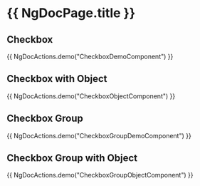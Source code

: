 # {{ NgDocPage.title }}

## Checkbox

{{ NgDocActions.demo("CheckboxDemoComponent") }}

## Checkbox with Object

{{ NgDocActions.demo("CheckboxObjectComponent") }}

## Checkbox Group

{{ NgDocActions.demo("CheckboxGroupDemoComponent") }}

## Checkbox Group with Object

{{ NgDocActions.demo("CheckboxGroupObjectComponent") }}
